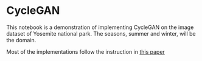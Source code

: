# CycleGAN
 
This notebook is a demonstration of implementing CycleGAN on the image dataset of Yosemite national park. The seasons, summer and winter, will be the domain.

Most of the implementations follow the instruction in [this paper](https://arxiv.org/abs/1703.10593)
